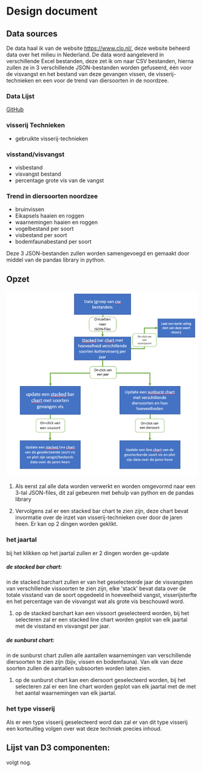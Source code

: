 # Design document

## Data sources
De data haal ik van de website https://www.clo.nl/, deze website beheerd data over het milieu in Nederland. De data word aangeleverd in verschillende Excel bestanden, deze zet ik om naar CSV bestanden, hierna zullen ze in 3 verschillende JSON-bestanden worden gefuseerd, één voor de visvangst en het bestand van deze gevangen vissen, de visserij-technieken en een voor de trend van diersoorten in de noordzee.

### Data Lijst
[GitHub](Data/Bruinvissen.csv)

### visserij Technieken
 * gebruikte visserij-technieken

### visstand/visvangst
* visbestand
* visvangst bestand
* percentage grote vis van de vangst

### Trend in diersoorten noordzee
* bruinvissen
* Eikapsels haaien en roggen
* waarnemingen haaien en roggen
* vogelbestand per soort
* visbestand per soort
* bodemfaunabestand per soort

Deze 3 JSON-bestanden zullen worden samengevoegd en gemaakt door middel van de pandas library in python.

## Opzet
![Diagram](/images/schema.PNG)

1. Als eerst zal alle data worden verwerkt en worden omgevormd naar een 3-tal JSON-files, dit zal gebeuren met behulp van python en de pandas library

1. Vervolgens zal er een stacked bar chart te zien zijn, deze chart bevat invormatie over de inzet van visserij-technieken over door de jaren heen. Er kan op 2 dingen worden geklikt.

### het jaartal
bij het klikken op het jaartal zullen er 2 dingen worden ge-update

##### de stacked bar chart:
in de stacked barchart zullen er van het geselecteerde jaar de visvangsten van verschillende vissoorten te zien zijn, elke 'stack' bevat data over de totale visstand van de soort opgedeeld in hoeveelheid vangst, visserijsterfte en het percentage van de visvangst wat als grote vis beschouwd word.

  1. op de stacked barchart kan een vissoort geselecteerd worden, bij het selecteren zal er een stacked line chart worden geplot van elk jaartal met de visstand en visvangst per jaar.

##### de sunburst chart:
in de sunburst chart zullen alle aantallen waarnemingen van verschillende diersoorten te zien zijn (bijv, vissen en bodemfauna). Van elk van deze soorten zullen de aantallen subsoorten worden laten zien.

  1. op de sunburst chart kan een diersoort geselecteerd worden, bij het selecteren zal er een line chart worden geplot van elk jaartal met de met het aantal waarnemingen van elk jaartal.


### het type visserij
Als er een type visserij geselecteerd word dan zal er van dit type visserij een korteuitleg volgen over wat deze techniek precies inhoud.


## Lijst van D3 componenten:
volgt nog.
